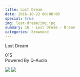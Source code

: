 ```yaml
---
title: Lost Dream
date: 2016-10-22 00:00:00
special: true
img: lost-dream/img.jpg
summary: 16 - Lost Dream - Dream
categories: Brownode
---
```


Lost Dream

015  
Powered By Q-Audio

![](img.jpg)
![](cover.jpg)
